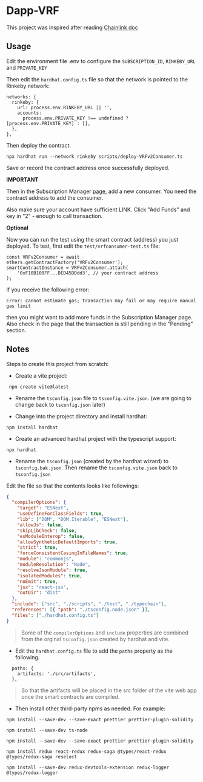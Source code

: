 # Dapp-VRF

This project was inspired after reading [Chainlink doc](https://docs.chain.link/docs/get-a-random-number/#create-and-deploy-a-vrf-v2-compatible-contract)

## Usage

Edit the environment file .env to configure the `SUBSCRIPTION_ID`, `RINKEBY_URL` and `PRIVATE_KEY`

Then edit the `hardhat.config.ts` file so that the network is pointed to the Rinkeby network:

```
networks: {
  rinkeby: {
    url: process.env.RINKEBY_URL || '',
    accounts:
      process.env.PRIVATE_KEY !== undefined ? [process.env.PRIVATE_KEY] : [],
  },
},
```

Then deploy the contract.

```
npx hardhat run --network rinkeby scripts/deploy-VRFv2Consumer.ts
```

Save or record the contract address once successfully deployed.

**IMPORTANT**

Then in the Subscription Manager [page](https://vrf.chain.link/rinkeby), add a new consumer. You need the contract address to add the consumer.

Also make sure your account have sufficient LINK. Click "Add Funds" and key in "2" - enough to call transaction.

**Optional**

Now you can run the test using the smart contract (address) you just deployed. To test, first edit the `test/vrfconsumer-test.ts` file:

```
const VRFv2Consumer = await ethers.getContractFactory('VRFv2Consumer');
smartContractInstance = VRFv2Consumer.attach(
    '0xF10B109FF...DED45DDdd3', // your contract address
);
```

If you receive the following error:

```
Error: cannot estimate gas; transaction may fail or may require manual gas limit
```

then you might want to add more funds in the Subscription Manager page. Also check in the page that the transaction is still pending in the "Pending" section.

## Notes

Steps to create this project from scratch:

- Create a vite project:

```
 npm create vite@latest
```

- Rename the `tsconfig.json` file to `tsconfig.vite.json`. (we are going to change back to `tsconfig.json` later)

- Change into the project directory and install hardhat:

```
npm install hardhat
```

- Create an advanced hardhat project with the typescript support:

```
npx hardhat
```

- Rename the `tsconfig.json` (created by the hardhat wizard) to `tsconfig.bak.json`. Then rename the `tsconfig.vite.json` back to `tsconfig.json`

Edit the file so that the contents looks like followings:

```json
{
  "compilerOptions": {
    "target": "ESNext",
    "useDefineForClassFields": true,
    "lib": ["DOM", "DOM.Iterable", "ESNext"],
    "allowJs": false,
    "skipLibCheck": false,
    "esModuleInterop": false,
    "allowSyntheticDefaultImports": true,
    "strict": true,
    "forceConsistentCasingInFileNames": true,
    "module": "commonjs",
    "moduleResolution": "Node",
    "resolveJsonModule": true,
    "isolatedModules": true,
    "noEmit": true,
    "jsx": "react-jsx",
    "outDir": "dist"
  },
  "include": ["src", "./scripts", "./test", "./typechain"],
  "references": [{ "path": "./tsconfig.node.json" }],
  "files": ["./hardhat.config.ts"]
}
```

> Some of the `compilerOptions` and `include` properties are combined from the orginal `tsconfig.json` created by hardhat and vite.

- Edit the `hardhat.config.ts` file to add the `paths` property as the following.

```
  paths: {
    artifacts: './src/artifacts',
  },
```

> So that the artifacts will be placed in the src folder of the vite web app once the smart contracts are compiled.

- Then install other third-party npms as needed. For example:

```
npm install --save-dev --save-exact prettier prettier-plugin-solidity
```

```
npm install --save-dev ts-node
```

```
npm install --save-dev --save-exact prettier prettier-plugin-solidity
```

```
npm install redux react-redux redux-saga @types/react-redux @types/redux-saga reselect
```

```
npm install --save-dev redux-devtools-extension redux-logger @types/redux-logger
```
